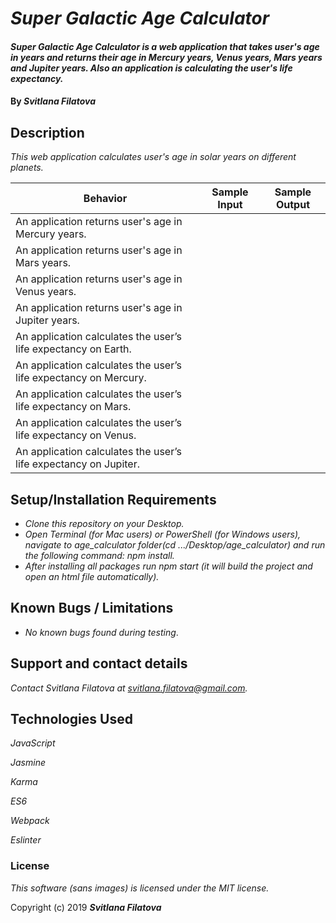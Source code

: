 # _Super Galactic Age Calculator_

#### _Super Galactic Age Calculator is a web application that takes user's age in years and returns their age in Mercury years, Venus years, Mars years and Jupiter years. Also an application is calculating the user's life expectancy._

#### By _**Svitlana Filatova**_

## Description
_This web application calculates user's age in solar years on different planets._

| Behavior                                                         | Sample Input | Sample Output |
|------------------------------------------------------------------|--------------|---------------|
| An application returns user's age in Mercury years.              |              |               |
| An application returns user's age in Mars years.                 |              |               |
| An application returns user's age in Venus years.                |              |               |
| An application returns user's age in Jupiter years.              |              |               |
| An application calculates the user’s life expectancy on Earth.   |              |               |
| An application calculates the user’s life expectancy on Mercury. |              |               |
| An application calculates the user’s life expectancy on Mars.    |              |               |
| An application calculates the user’s life expectancy on Venus.   |              |               |
| An application calculates the user’s life expectancy on Jupiter. |              |               |


## Setup/Installation Requirements

* _Clone this repository on your Desktop._
* _Open Terminal (for Mac users) or PowerShell (for Windows users), navigate to age_calculator folder(cd .../Desktop/age_calculator) and run the following command: npm install._
* _After installing all packages run npm start (it will build the project and open an html file automatically)._


## Known Bugs / Limitations

* _No known bugs found during testing_.

## Support and contact details

_Contact Svitlana Filatova at svitlana.filatova@gmail.com._

## Technologies Used

_JavaScript_

_Jasmine_

_Karma_

_ES6_

_Webpack_

_Eslinter_


### License

*This software (sans images) is licensed under the MIT license.*

Copyright (c) 2019 **_Svitlana Filatova_**
